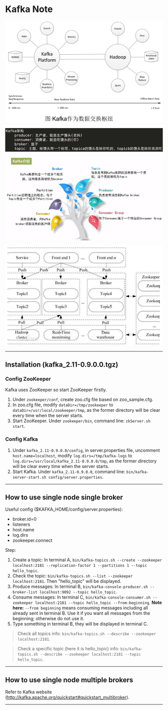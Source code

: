 # Kafka Note

![kafka-as-data-exchange-hub.png](img/kafka-as-data-exchange-hub.png)

![kafka-architecture.png](img/kafka-architecture.png)

![kafka-architecture-2.png](img/kafka-architecture-2.png)

![kafka-architecture-3.png](img/kafka-architecture-3.png)

--- 

## Installation (kafka_2.11-0.9.0.0.tgz)

### Config ZooKeeper

Kafka uses ZooKeeper so start ZooKeeper firstly. 

1. Under `zookeeper/conf`, create zoo.cfg file based on zoo_sample.cfg. 
2. In zoo.cfg file, modify `dataDir=/tmp/zookeeper` to `dataDir=/usr/local/zookeeper/tmp`, as the former directory will be clear every time when the server starts. 
3. Start ZooKeeper. Under `zookeeper/bin`, command line: `zkServer.sh start`.

### Config Kafka

1. Under `kafka_2.11-0.9.0.0/config`, in server.properties file, uncomment `host.name=localhost`, modify `log.dirs=/tmp/kafka-logs` to `log.dirs=/usr/local/kafka_2.11-0.9.0.0/tmp`, as the former directory will be clear every time when the server starts.
2. Start Kafka. Under `kafka_2.11-0.9.0.0`, command line: `bin/kafka-server-start.sh config/server.properties`.

---

## How to use single node single broker

Useful config ($KAFKA_HOME/config/server.properties):

- broker.id=0
- listeners
- host.name
- log.dirs
- zookeeper.connect 

Step: 

1. Create a topic: In terminal A, `bin/kafka-topics.sh --create --zookeeper localhost:2181 --replication-factor 1 --partitions 1 --topic hello_topic`. 
2. Check the topic: `bin/kafka-topics.sh --list --zookeeper localhost:2181`. Then "hello_topic" will be displayed. 
3. Produce messages: In terminal B, `bin/kafka-console-producer.sh --broker-list localhost:9092 --topic hello_topic`. 
4. Consume messages: In terminal C, `bin/kafka-console-consumer.sh --zookeeper localhost:2181 --topic hello_topic --from-beginning`. **Note here:** `--from beginning` means consuming messages including all already sent in terminal B. Use it if you want all messages from the beginning; otherwise do not use it. 
5. Type something in terminal B, they will be displayed in terminal C. 

> Check all topics info: `bin/kafka-topics.sh --describe --zookeeper localhost:2181`.

> Check a specific topic (here it is hello_topic) info: `bin/kafka-topics.sh --describe --zookeeper localhost:2181 --topic hello_topic`.

--- 

## How to use single node multiple brokers

Refer to Kafka website (http://kafka.apache.org/quickstart#quickstart_multibroker). 

--- 
